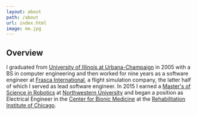 ```yaml
---
layout: about
path: /about
url: index.html
image: me.jpg
---
```


## Overview
I graduated from [University of Illinois at Urbana-Champaign](http://illinois.edu) in 2005 with a BS in computer engineering and then worked for nine years as a software engineer at [Frasca International](http://www.frasca.com), a flight simulation company, the latter half of which I served as lead software engineer.  In 2015 I earned a [Master's of Science in Robotics](http://www.mccormick.northwestern.edu/robotics/) at [Northwestern University](http://www.northwestern.edu) and began a position as Electrical Engineer in the [Center for Bionic Medicine](http://www.ric.org/research/research-centers--programs/bionic-medicine/) at the [Rehabilitation Institute of Chicago](http://www.ric.org).
